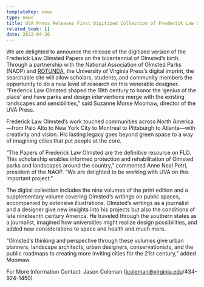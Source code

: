```yaml
---
templateKey: news
type: news
title: UVA Press Releases First Digitized Collection of Frederick Law Olmsted Papers
related_book: []
date: 2022-04-26
---
```

We are delighted to announce the release of the digitized version of the Frederick Law Olmsted Papers on the bicentennial of Olmsted’s birth. Through a partnership with the National Association of Olmsted Parks (NAOP) and [ROTUNDA](https://www.upress.virginia.edu/rotunda), the University of Virginia Press’s digital imprint, the searchable site will allow scholars, students, and community members the opportunity to do a new level of research on this venerable designer. “Frederick Law Olmsted shaped the 19th century to honor the ‘genius of the place’ and have parks and design interventions merge with the existing landscapes and sensibilities,” said Suzanne Morse Moomaw, director of the UVA Press.

Frederick Law Olmsted’s work touched communities across North America—from Palo Alto to New York City to Montreal to Pittsburgh to Atlanta—with creativity and vision. His lasting legacy goes beyond green space to a way of imagining cities that put people at the core.

“The Papers of Frederick Law Olmsted are the definitive resource on FLO. This scholarship enables informed protection and rehabilitation of Olmsted parks and landscapes around the country,” commented Anne Neal Petri, president of the NAOP. “We are delighted to be working with UVA on this important project.”

The digital collection includes the nine volumes of the print edition and a supplementary volume covering Olmsted’s writings on public spaces, accompanied by extensive illustrations. Olmsted’s writings as a journalist and a designer give new insights into his projects but also the conditions of late nineteenth century America. He traveled through the southern states as a journalist, imagined how universities might realize design possibilities, and added new considerations to space and health and much more.

“Olmsted’s thinking and perspective through these volumes give urban planners, landscape architects, urban designers, conservationists, and the public roadmaps to creating more inviting cities for the 21st century,” added Moomaw.

For More Information Contact: Jason Coleman ([jcoleman@virginia.edu](mailto:jcoleman@virginia.edu)/434-924-1450)
